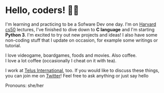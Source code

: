 # Hello, coders! 👋🏻

I'm learning and practicing to be a Sofware Dev one day.
I'm on [Harvard cs50](https://cs50.harvard.edu/college/2021/fall/) lectures, I've finished to dive down to **C language** and I'm starting **Python 3**. I'm excited to try out new projects and ideas! I also have some non-coding stuff that I update on occasion, for example some writings or tutorial.  
  
  

I love videogame, boardgames, foods and movies. Also coffee.  
I love a lot coffee (occasionally I cheat on it with tea).

I work at [Telus International](https://www.telusinternational.com), too. If you would like to discuss these things, you can join me on [Twitter](https://twitter.com/KikiDotPy)! 
Feel free to ask anything or just say hello

Pronouns: she/her
